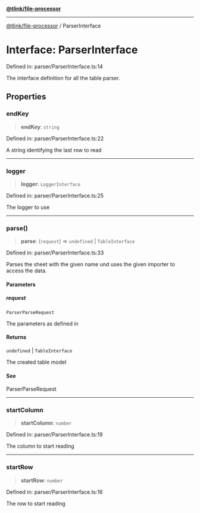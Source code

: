 [**@tlink/file-processor**](../README.md)

***

[@tlink/file-processor](../globals.md) / ParserInterface

# Interface: ParserInterface

Defined in: parser/ParserInterface.ts:14

The interface definition for all the table parser.

## Properties

### endKey

> **endKey**: `string`

Defined in: parser/ParserInterface.ts:22

A string identifying the last row to read

***

### logger

> **logger**: `LoggerInterface`

Defined in: parser/ParserInterface.ts:25

The logger to use

***

### parse()

> **parse**: (`request`) => `undefined` \| `TableInterface`

Defined in: parser/ParserInterface.ts:33

Parses the sheet with the given name und uses the given importer to access
the data.

#### Parameters

##### request

`ParserParseRequest`

The parameters as defined in

#### Returns

`undefined` \| `TableInterface`

The created table model

#### See

ParserParseRequest

***

### startColumn

> **startColumn**: `number`

Defined in: parser/ParserInterface.ts:19

The column to start reading

***

### startRow

> **startRow**: `number`

Defined in: parser/ParserInterface.ts:16

The row to start reading
